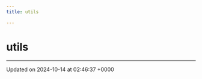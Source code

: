 ```yaml
---
title: utils

---
```


# utils








-------------------------------

Updated on 2024-10-14 at 02:46:37 +0000